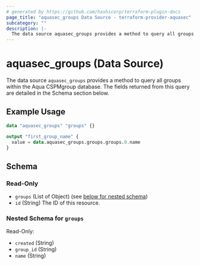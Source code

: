```yaml
---
# generated by https://github.com/hashicorp/terraform-plugin-docs
page_title: "aquasec_groups Data Source - terraform-provider-aquasec"
subcategory: ""
description: |-
  The data source aquasec_groups provides a method to query all groups within the Aqua CSPMgroup database. The fields returned from this query are detailed in the Schema section below.
---
```


# aquasec_groups (Data Source)

The data source `aquasec_groups` provides a method to query all groups within the Aqua CSPMgroup database. The fields returned from this query are detailed in the Schema section below.

## Example Usage

```terraform
data "aquasec_groups" "groups" {}

output "first_group_name" {
  value = data.aquasec_groups.groups.groups.0.name
}
```

<!-- schema generated by tfplugindocs -->
## Schema

### Read-Only

- `groups` (List of Object) (see [below for nested schema](#nestedatt--groups))
- `id` (String) The ID of this resource.

<a id="nestedatt--groups"></a>
### Nested Schema for `groups`

Read-Only:

- `created` (String)
- `group_id` (String)
- `name` (String)


